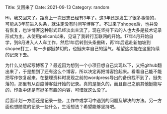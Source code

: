 Title: 又回来了
Date: 2021-09-13
Category: random

Hi，我又回来了。距离上一次日志已经有3年了。这3年还是发生了很多事情的，可能从3年前进入头条，就注定没有时间写博客了。不过来了shopee后，也并没有恢复，也许博客这种形式已经淡出主流了，现在坚持下去的人也大多是技术记录形式为主。从使用pelican以来，见证了我转行互联网的开始。17年4月开始自学，到8月进入人人车工作，然后1年后转到头条搬砖，再1年后远赴新加坡到shopee打工，每一步都挺梦幻的，也挺庆幸自己的运气。希望这次能在这里持续的记录下去。

为什么又想起写博客了？最近因为想到一个小项目想自己实现以下，又把github翻出来了，于是想到了还有这么个博客，所以决定再把博客捡起来。看看自己能不能把写作恢复起来。在整理资料时发现之前的wordpress导出的备份找不到了，挺失落的，那里有从百度博客就开始的记录。真的是挺久的，而且自己之前其他挺能写的，印象中还是有挺多有趣的内容，可惜就这么没了。

后面计划一方面还是记录一些，工作中或学习中遇到的问题及解决的方法。另一方面也想随意的记录一些什么，生活想法？希望能够坚持吧。